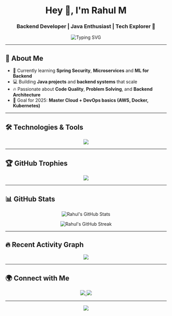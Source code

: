 <h1 align="center">Hey 👋, I'm Rahul M</h1>
<h3 align="center">Backend Developer | Java Enthusiast | Tech Explorer 🚀</h3>

<p align="center">
  <img src="https://readme-typing-svg.demolab.com?font=Fira+Code&weight=500&size=24&duration=3000&pause=1000&color=F75C7E&center=true&vCenter=true&multiline=true&width=600&lines=Backend+Developer;Java+%7C+Spring+Boot+Lover;Tech+Explorer+%7C+Always+Learning!" alt="Typing SVG" />
</p>

---

## 🚀 About Me
- 🌱 Currently learning **Spring Security**, **Microservices** and **ML for Backend**
- 💻 Building **Java projects** and **backend systems** that scale
- 🔥 Passionate about **Code Quality**, **Problem Solving**, and **Backend Architecture**
- 🎯 Goal for 2025: **Master Cloud + DevOps basics (AWS, Docker, Kubernetes)**

---

## 🛠️ Technologies & Tools

<p align="center">
  <img src="https://skillicons.dev/icons?i=java,spring,python,html,css,js,mysql,mongodb,git,github,postman,docker" />
</p>

---

## 🏆 GitHub Trophies

<p align="center">
  <img src="https://github-profile-trophy.vercel.app/?username=Rahul-18r&theme=onedark&title=MultiLanguage,Commits,Repositories,Stars" />
</p>

---

## 📊 GitHub Stats

<p align="center">
  <img src="https://github-readme-stats.vercel.app/api?username=Rahul-18r&show_icons=true&theme=radical" alt="Rahul's GitHub Stats" />
</p>

<p align="center">
  <img src="https://github-readme-streak-stats.herokuapp.com/?user=Rahul-18r&theme=radical" alt="Rahul's GitHub Streak" />
</p>

---

## 🔥 Recent Activity Graph

<p align="center">
  <img src="https://github-readme-activity-graph.vercel.app/graph?username=Rahul-18r&theme=react-dark&hide_border=true" />
</p>

---

## 🌍 Connect with Me

<p align="center">
  <a href="mailto:your-email@example.com">
    <img src="https://img.shields.io/badge/Gmail-D14836?style=for-the-badge&logo=gmail&logoColor=white"/>
  </a>
  <a href="https://linkedin.com/in/your-linkedin-id">
    <img src="https://img.shields.io/badge/LinkedIn-0A66C2?style=for-the-badge&logo=linkedin&logoColor=white"/>
  </a>
</p>

---

<p align="center">
  <img src="https://capsule-render.vercel.app/api?type=waving&color=gradient&height=100&section=footer"/>
</p>
